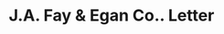 ---
doi: 10.7916/D8DV2X09
date_other: '1916'
date_other_textual: '1916'
form: correspondence
genre:
- Letters (correspondence)
name:
- J.A. Fay & Egan Co.
object_in_context_url: https://biggert.cul.columbia.edu/items/view/ave_biggert_01260
subject_hierarchical_geographic:
- Cincinnati, Ohio, United States
subject_name:
- J.A. Fay & Egan Co.
title: J.A. Fay & Egan Co.. Letter
sort_title: J.A. Fay & Egan Co.. Letter
call_number: ave_biggert_01260
coordinates:
- 39.1,-84.51666666666667
pid: ave_biggert_01260
identifiers: ave_biggert_01260
thumbnail: https://derivativo-2.library.columbia.edu/iiif/2/ldpd:343145/full/!256,256/0/native.jpg
permalink: /biggert/ave_biggert_01260/
layout: iiif-image-page
---